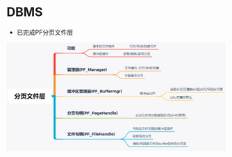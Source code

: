 # DBMS

- 已完成PF分页文件层

<img src="https://github.com/NewBeeXX/redbase/blob/master/pic/pfxmind.png" width = "800" div align=center />

